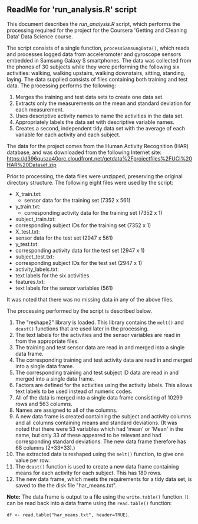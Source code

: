 ## ReadMe for 'run_analysis.R' script
This document describes the *run_analysis.R* script, which performs the processing required for the project for the Coursera 'Getting and Cleaning Data' Data Science course.

The script consists of a single function, `processSamsungData()`, which reads and processes logged data from acceleromoter and gyroscope sensors embedded in Samsung Galaxy S smartphones. The data was collected from the phones of 30 subjects while they were performing the following six activities: walking, walking upstairs, walking downstairs, sitting, standing, laying. The data supplied consists of files containing both training and test data. The processing performs the following:

1. Merges the training and test data sets to create one data set.
2. Extracts only the measurements on the mean and standard deviation for each measurement.
3. Uses descriptive activity names to name the activities in the data set.
4. Appropriately labels the data set with descriptive variable names.
5. Creates a second, independent tidy data set with the average of each variable for each activity and each subject.


The data for the project comes from the Human Activity Recognition (HAR) database, and was downloaded from the following Internet site:
https://d396qusza40orc.cloudfront.net/getdata%2Fprojectfiles%2FUCI%20HAR%20Dataset.zip

Prior to processing, the data files were unzipped, preserving the original directory structure. The following eight files were used by the script:

* X_train.txt:
  * sensor data for the training set (7352 x 561)
* y_train.txt:
  *  corresponding activity data for the training set (7352 x 1)
* subject_train.txt:
 * corresponding subject IDs for the training set (7352 x 1)
* X_test.txt:
 * sensor data for the test set (2947 x 561)
* y_test.txt:
 * corresponding activity data for the test set (2947 x 1)
* subject_test.txt:
 * corresponding subject IDs for the test set (2947 x 1)
* activity_labels.txt:
 * text labels for the six activities
* features.txt:
 * text labels for the sensor variables (561)

It was noted that there was no missing data in any of the above files.

The processing performed by the script is described below.

1. The "reshape2" library is loaded. This library contains the `melt()` and `dcast()` functions that are used later in the processing. 
2. The text labels for the activities and the sensor variables are read in from the appropriate files.
3. The training and test sensor data are read in and merged into a single data frame.
4. The corresponding training and test activity data are read in and merged into a single data frame.
5. The corresponding training and test subject ID data are read in and merged into a single data frame.
6. Factors are defined for the activities using the activity labels. This allows text labels to be used instead of numeric codes.
7. All of the data is merged into a single data frame consisting of 10299 rows and 563 columns.
8. Names are assigned to all of the columns.
9. A new data frame is created containing the subject and activity columns and all columns containing means and standard deviations. (It was noted that there were 53 variables which had 'mean' or 'Mean' in the name, but only 33 of these appeared to be relevant and had corresponding standard deviations. The new data frame therefore has 68 columns (2+33+33).)
10. The extracted data is reshaped using the `melt()` function, to give one value per row.
11. The `dcast()` function is used to create a new data frame containing means for each activity for each subject. This has 180 rows.
12. The new data frame, which meets the requirements for a tidy data set, is saved to the the disk file "har_means.txt".

**Note:** The data frame is output to a file using the `write.table()` function. It can be read back into a data frame using the `read.table()` function:

`df <- read.table("har_means.txt", header=TRUE)`.
